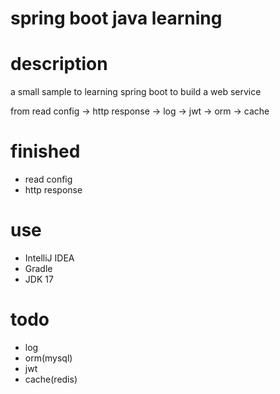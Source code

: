 # spring boot java learning

# description

a small sample to learning spring boot to build a web service

from read config -> http response -> log -> jwt -> orm -> cache
# finished

* read config
* http response

# use

* IntelliJ IDEA
* Gradle
* JDK 17

# todo

* log
* orm(mysql)
* jwt
* cache(redis)